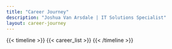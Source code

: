 ```yaml
---
title: "Career Journey"
description: "Joshua Van Arsdale | IT Solutions Specialist"
layout: career-journey
---
```


{{< timeline >}}
{{< career_list >}}
{{< /timeline >}}
